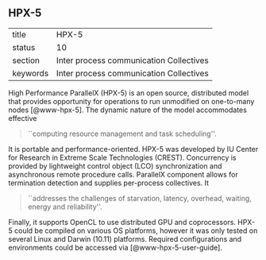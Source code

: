 ## HPX-5 



|          |                                         |
| -------- | --------------------------------------- |
| title    | HPX-5                                   | 
| status   | 10                                      |
| section  | Inter process communication Collectives |
| keywords | Inter process communication Collectives |



High Performance ParallelX (HPX-5) is an open source, distributed
model that provides opportunity for operations to run unmodified on
one-to-many nodes [@www-hpx-5].  The dynamic nature of the model
accommodates effective

> ``computing resource management and task scheduling''.

It is portable and performance-oriented. HPX-5 was
developed by IU Center for Research in Extreme Scale Technologies
(CREST). Concurrency is provided by lightweight control object (LCO)
synchronization and asynchronous remote procedure calls. ParallelX
component allows for termination detection and supplies per-process
collectives. It

> ``addresses the challenges of starvation, latency, overhead,
> waiting, energy and reliability''.

Finally, it supports OpenCL to use distributed GPU and
coprocessors. HPX-5 could be compiled on various OS platforms, however
it was only tested on several Linux and Darwin (10.11)
platforms. Required configurations and environments could be accessed
via [@www-hpx-5-user-guide].


   
   
